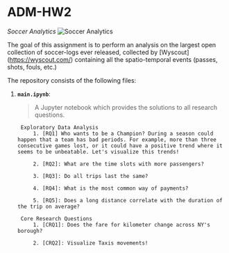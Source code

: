 # ADM-HW2
*Soccer Analytics* 
![Soccer Analytics](https://camo.githubusercontent.com/46e9590888342348290008d161002e62b31e25a7/68747470733a2f2f7777772e63756d6265726c616e64796d63612e6f72672f75706c6f6164732f352f322f322f332f35323233353237392f736f636365722d666f6f7462616c6c2d73756e7365742d312d31303234783535335f6f7269672e6a7067)

The goal of this assignment is to perform an analysis on the largest open collection of soccer-logs ever released, collected by [Wyscout] (https://wyscout.com/) containing all the spatio-temporal events (passes, shots, fouls, etc.)

The repository consists of the following files:
1. __`main.ipynb`__: 
	> A Jupyter notebook which provides the solutions to all research questions.
  	
		Exploratory Data Analysis
			1. [RQ1] Who wants to be a Champion? During a season could happen that a team has bad periods. For example, more than three consecutive games lost, or it could have a positive trend where it seems to be unbeatable. Let's visualize this trends!
			
			2. [RQ2]: What are the time slots with more passengers?  

			3. [RQ3]: Do all trips last the same?

			4. [RQ4]: What is the most common way of payments?  

			5. [RQ5]: Does a long distance correlate with the duration of the trip on average?  

		Core Research Questions 
			1. [CRQ1]: Does the fare for kilometer change across NY's borough?  
			
			2. [CRQ2]: Visualize Taxis movements!
